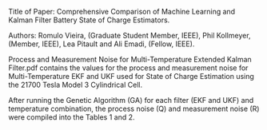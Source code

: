 Title of Paper: Comprehensive Comparison of Machine Learning and Kalman Filter Battery State of Charge Estimators.

Authors: Romulo Vieira, (Graduate Student Member, IEEE), Phil Kollmeyer, (Member, IEEE), Lea Pitault and Ali Emadi, (Fellow, IEEE).

Process and Measurement Noise for Multi-Temperature Extended Kalman Filter.pdf contains the values for the process and measurement noise for Multi-Temperature EKF and UKF used for State of Charge Estimation using
the 21700 Tesla Model 3 Cylindrical Cell.

After running the Genetic Algorithm (GA) for each filter (EKF and UKF) and temperature combination, the process noise (Q) and measurement noise (R) were compiled into the Tables 1 and 2.

